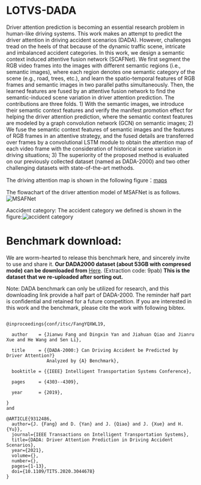 # LOTVS-DADA
Driver attention prediction is becoming an essential research problem in human-like driving systems. This work makes an attempt to predict the driver attention in driving accident scenarios (DADA). However, challenges tread on the heels of that because of the dynamic traffic scene, intricate and imbalanced accident categories. In this work, we design a semantic context induced attentive fusion network (SCAFNet). We first segment the RGB video frames into the images with different semantic regions (i.e., semantic images), where each region denotes one semantic category of the scene (e.g., road, trees, etc.), and learn the spatio-temporal features of RGB frames and semantic images in two parallel paths simultaneously. Then, the learned features are fused by an attentive fusion network to find the semantic-induced scene variation in driver attention prediction. The contributions are three folds. 1) With the semantic images, we introduce their semantic context features and verify the manifest promotion effect for helping the driver attention prediction, where the semantic context features are modeled by a graph convolution network (GCN) on semantic images; 2) We fuse the semantic context features of semantic images and the features of RGB frames in an attentive strategy, and the fused details are transferred over frames by a convolutional LSTM module to obtain the attention map of each video frame with the consideration of historical scene variation in driving situations; 3) The superiority of the proposed method is evaluated on our previously collected dataset (named as DADA-2000) and two other challenging datasets with state-of-the-art methods. 

The driving attention map is shown in the following figure：[maps](https://github.com/JWFangit/LOTVS-DADA/blob/master/DADA_accident_categories/maps.png)

The flowachart of the driver attention model of MSAFNet is as follows.![MSAFNet](https://github.com/JWFangit/LOTVS-DADA/blob/master/DADA_accident_categories/MSAFNet.png)

Aaccident category: The accident category we defined is shown in the figure:![accident category](https://github.com/JWFangit/LOTVS-DADA/blob/master/DADA_accident_categories/accident%20classification.jpg)


# Benchmark download:
We are worm-hearted to release this benchmark here, and sincerely invite to use and share it. **Our DADA2000 dataset (about 53GB with compresed mode) can be downloaded from** [Here](https://pan.baidu.com/s/1RfNjeW0Rjj6R4N7beSTYrA). (Extraction code: 9pab) **This is the dataset that we re-uploaded after sorting out.**


Note: DADA benchmark can only be utilized for research, and this downloading link provide a half part of DADA-2000. The reminder half part is confidential and retained for a future competition. If you are interested in this work and the benchmark, please cite the work with following bibtex.
```

@inproceedings{conf/itsc/FangYQXWL19,

  author    = {Jianwu Fang and Dingxin Yan and Jiahuan Qiao and Jianru Xue and He Wang and Sen Li},
  
  title     = {{DADA-2000:} Can Driving Accident be Predicted by Driver Attention?}
               Analyzed by {A} Benchmark},
               
  booktitle = {{IEEE} Intelligent Transportation Systems Conference},
  
  pages     = {4303--4309},
  
  year      = {2019},
  
}
and

@ARTICLE{9312486,
  author={J. {Fang} and D. {Yan} and J. {Qiao} and J. {Xue} and H. {Yu}},
  journal={IEEE Transactions on Intelligent Transportation Systems}, 
  title={DADA: Driver Attention Prediction in Driving Accident Scenarios}, 
  year={2021},
  volume={},
  number={},
  pages={1-13},
  doi={10.1109/TITS.2020.3044678}
}
```
